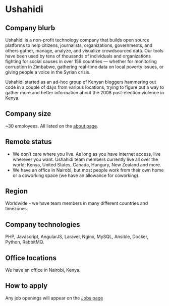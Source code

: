# Ushahidi

## Company blurb

Ushahidi is a non-profit technology company that builds open source platforms to help citizens,
journalists, organizations, governments, and others gather, manage, analyze, and visualize
crowdsourced data. Our tools have been used by tens of thousands of individuals and
organizations fighting for social causes in over 159 countries — whether for monitoring
corruption in Zimbabwe, gathering real-time data on local poverty issues, or giving
people a voice in the Syrian crisis.

Ushahidi started as an ad-hoc group of Kenyan bloggers hammering out code in a couple
of days from various locations, trying to figure out a way to gather more and better
information about the 2008 post-election violence in Kenya.

## Company size

~30 employees. All listed on the [about page](https://www.ushahidi.com/about).

## Remote status

- We don’t care where you live. As long as you have Internet access, live wherever you want. Ushahidi team members currently live all over the world:  Kenya, United States, Canada, Hungary, New Zealand and more.
- We have an office in Nairobi, but most people work from their own home or a coworking space (we have an allowance for coworking).

## Region

Worldwide - we have team members in many different countries and timezones.

## Company technologies

PHP, Javascript, AngularJS, Laravel, Nginx, MySQL, Ansible, Docker, Python, RabbitMQ.

## Office locations

We have an office in Nairobi, Kenya.

## How to apply

Any job openings will appear on the [Jobs page](https://ushahidi.com/jobs)
